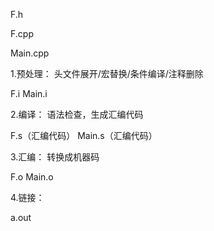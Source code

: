 F.h

F.cpp

Main.cpp

1.预处理：    头文件展开/宏替换/条件编译/注释删除

F.i    Main.i

2.编译：    语法检查，生成汇编代码

F.s（汇编代码）   Main.s（汇编代码）

3.汇编：  转换成机器码

F.o  Main.o

4.链接：

a.out